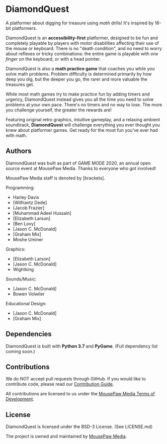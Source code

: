 # DiamondQuest

A platformer about digging for treasure using *math* drills! It's inspired by
16-bit platformers.

DiamondQuest is an **accessibility-first** platformer, designed to be fun and
completely playable by players with motor disabilities affecting their use of
the mouse or keyboard. There is no "death condition", and no need to worry about
reflexes or tricky combinations: the entire game is playable with *one finger*
on the keyboard, or with a head pointer.

DiamondQuest is also a **math practice game** that coaches you while you solve
math problems. Problem difficulty is determined primarily by how deep you dig,
but the deeper you go, the rarer and more valuable the treasures get.

While most math games try to make practice fun by adding timers and urgency,
DiamondQuest instead gives you all the time you need to solve problems at your
own pace. There's no timers and no way to lose. The more you challenge
yourself, the greater the rewards are!

Featuring original retro graphics, intuitive gameplay, and a relaxing ambient
soundtrack, **DiamondQuest** will challenge everything you ever thought you knew
about platformer games. Get ready for the most fun you've ever had with math.

## Authors

DiamondQuest was built as part of GAME MODE 2020, an annual open source event
at MousePaw Media. Thanks to everyone who got involved!

MousePaw Media staff is denoted by [brackets].

Programming:
 - Harley Davis
 - [Wilfrantz Dede]
 - [Jacob Frazier]
 - [Muhammad Adeel Hussain]
 - [Elizabeth Larson]
 - [Ben Lovy]
 - [Jason C. McDonald]
 - [Graham Mix]
 - Moshe Uminer

Graphics:
 - [Elizabeth Larson]
 - [Jason C. McDonald]
 - Wightking

Sounds/Music:
 - [Jason C. McDonald]
 - Bowen Volwiler

Educational Design:
 - [Jason C. McDonald]
 - [Graham Mix]

## Dependencies

DiamondQuest is built with **Python 3.7** and **PyGame**.
(Full dependency list coming soon.)

## Contributions

We do NOT accept pull requests through GitHub.
If you would like to contribute code, please read our
[Contribution Guide][2].

All contributions are licensed to us under the
[MousePaw Media Terms of Development][3].

## License

DiamondQuest is licensed under the BSD-3 License. (See LICENSE.md)

The project is owned and maintained by [MousePaw Media][1].

[1]: https://www.mousepawmedia.com/developers
[2]: https://www.mousepawmedia.com/developers/contribution
[3]: https://www.mousepawmedia.com/termsofdevelopment

